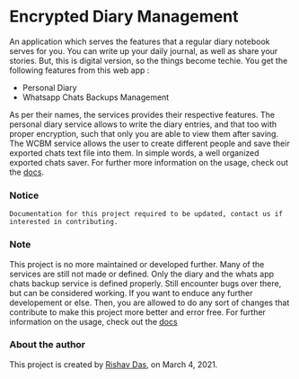 # Encrypted Diary Management

An application which serves the features that a regular diary notebook serves for you. You can write up your daily journal, as well as share your stories. But, this is digital version, so the things become techie. You get the following features from this web app :
* Personal Diary
* Whatsapp Chats Backups Management

As per their names, the services provides their respective features. The personal diary service allows to write the diary entries, and that too with proper encryption, such that only you are able to view them after saving. The WCBM service allows the user to create different people and save their exported chats text file into them. In simple words, a well organized exported chats saver. For further more information on the usage, check out the [docs](docs/user-guide.md).

### Notice

```
Documentation for this project required to be updated, contact us if interested in contributing.
```

### Note

This project is no more maintained or developed further. Many of the services are still not made or defined. Only the diary and the whats app chats backup service is defined properly. Still encounter bugs over there, but can be considered working. If you want to enduce any further developement or else. Then, you are allowed to do any sort of changes that contribute to make this project more better and error free. For further information on the usage, check out the [docs](docs/dev-guide.md)

### About the author

This project is created by [Rishav Das](https://github.com/rdofficial/), on March 4, 2021.